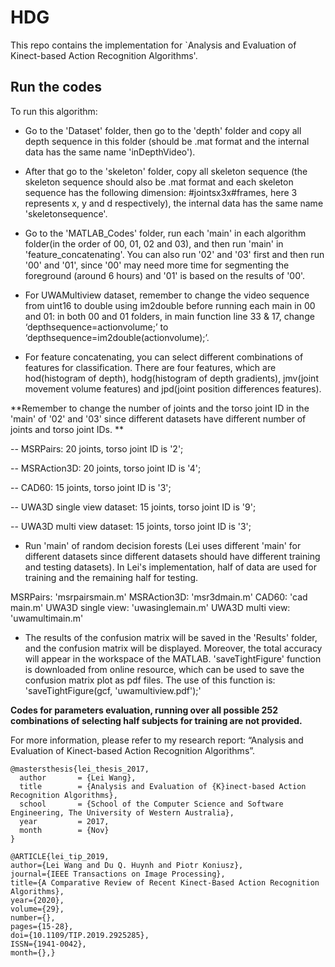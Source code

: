 # HDG

This repo contains the implementation for `Analysis and Evaluation of Kinect-based Action Recognition Algorithms'. 

## Run the codes

To run this algorithm:

- Go to the 'Dataset' folder, then go to the 'depth' folder and copy all depth sequence in this folder (should be .mat format and the internal data has the same name 'inDepthVideo'). 

- After that go to the 'skeleton' folder, copy all skeleton sequence (the skeleton sequence should also be .mat format and each skeleton sequence has the following dimension: #jointsx3x#frames, here 3 represents x, y and d respectively), the internal data has the same name 'skeletonsequence'.

- Go to the 'MATLAB_Codes' folder, run each 'main' in each algorithm folder(in the order of 00, 01, 02 and 03), and then run 'main' in 'feature_concatenating'. You can also run '02' and '03' first and then run '00' and '01', since '00' may need more time for segmenting the foreground (around 6 hours) and '01' is based on the results of '00'.

- For UWAMultiview dataset, remember to change the video sequence from uint16 to double using im2double before running each main in 00 and 01: in both 00 and 01 folders, in main function line 33 & 17, change ‘depthsequence=actionvolume;’ to ‘depthsequence=im2double(actionvolume);’.

- For feature concatenating, you can select different combinations of features for classification. There are four features, which are hod(histogram of depth), hodg(histogram of depth gradients), jmv(joint movement volume features) and jpd(joint position differences features).

**Remember to change the number of joints and the torso joint ID in the 'main' of '02' and '03' since different datasets have different number of joints and torso joint IDs. **

-- MSRPairs: 20 joints, torso joint ID is '2';

-- MSRAction3D: 20 joints, torso joint ID is '4';

-- CAD60: 15 joints, torso joint ID is '3';

-- UWA3D single view dataset: 15 joints, torso joint ID is '9';

-- UWA3D multi view dataset: 15 joints, torso joint ID is '3';

- Run 'main' of random decision forests (Lei uses different 'main' for different datasets since different datasets should have different training and testing datasets). In Lei's implementation, half of data are used for training and the remaining half for testing.

MSRPairs: 'msrpairsmain.m'
MSRAction3D: 'msr3dmain.m'
CAD60: 'cad main.m'
UWA3D single view: 'uwasinglemain.m'
UWA3D multi view: 'uwamultimain.m'

- The results of the confusion matrix will be saved in the 'Results' folder, and the confusion matrix will be displayed. Moreover, the total accuracy will appear in the workspace of the MATLAB.
'saveTightFigure' function is downloaded from online resource, which can be used to save the confusion matrix plot as pdf files. The use of this function is: 'saveTightFigure(gcf, 'uwamultiview.pdf');'


**Codes for parameters evaluation, running over all possible 252 combinations of selecting half subjects for training are not provided.**

For more information, please refer to my research report: “Analysis and Evaluation of Kinect-based Action Recognition Algorithms”.


```
@mastersthesis{lei_thesis_2017,
  author       = {Lei Wang}, 
  title        = {Analysis and Evaluation of {K}inect-based Action Recognition Algorithms},
  school       = {School of the Computer Science and Software Engineering, The University of Western Australia},
  year         = 2017,
  month        = {Nov}
}
```

```
@ARTICLE{lei_tip_2019,
author={Lei Wang and Du Q. Huynh and Piotr Koniusz},
journal={IEEE Transactions on Image Processing},
title={A Comparative Review of Recent Kinect-Based Action Recognition Algorithms},
year={2020},
volume={29},
number={},
pages={15-28},
doi={10.1109/TIP.2019.2925285},
ISSN={1941-0042},
month={},}
```

